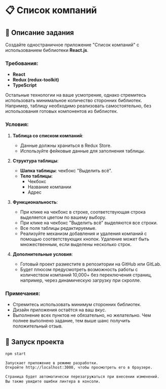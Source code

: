 # 📋 Список компаний

## 📝 Описание задания

Создайте одностраничное приложение "Список компаний" с использованием библиотеки **React.js**.

### Требования:
- **React**
- **Redux (redux-toolkit)**
- **TypeScript**

Остальные технологии на ваше усмотрение, однако стремитесь использовать минимальное количество сторонних библиотек. Например, таблицу необходимо реализовать самостоятельно, без использования готовых компонентов из библиотек.

### Условия:

1. **Таблица со списком компаний**:
   - Данные должны храниться в Redux Store.
   - Используйте фейковые данные для заполнения таблицы.

2. **Структура таблицы**:
   - **Шапка таблицы**: чекбокс "Выделить всё".
   - **Тело таблицы**:
     - Чекбокс
     - Название компании
     - Адрес

3. **Функциональность**:
   - При клике на чекбокс в строке, соответствующая строка выделяется цветом по вашему выбору.
   - При клике на чекбокс "Выделить всё" выделяются все строки.
   - Все поля таблицы редактируемые.
   - Реализуйте механизм добавления и удаления компаний с помощью соответствующих кнопок. Удаление может быть множественным, если выделены несколько строк.

4. **Дополнительные условия**:
   - Готовый проект разместите в репозитории на GitHub или GitLab.
   - Будет плюсом предусмотреть возможность работы с количеством компаний 10,000+ без переключения страниц, например, через динамическую загрузку при скролле.

### Примечания:
- Стремитесь использовать минимум сторонних библиотек.
- Дизайн приложения остаётся на ваш вкус.
- Выполнение всех пунктов не обязательно, но желательно. Чем полнее выполнено задание, тем выше шанс получить положительный отзыв.

## 🚀 Запуск проекта

```bash
npm start

Запускает приложение в режиме разработки.
Откройте http://localhost:3000, чтобы просмотреть его в браузере.

Страница будет автоматически перезагружаться при внесении изменений.
Вы также увидите ошибки линтера в консоли.